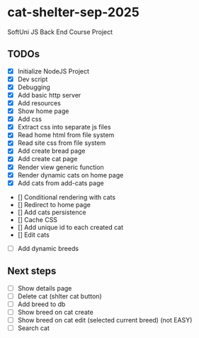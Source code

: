 # cat-shelter-sep-2025

SoftUni JS Back End Course Project

## TODOs

- [x] Initialize NodeJS Project
- [x] Dev script
- [x] Debugging
- [x] Add basic http server
- [x] Add resources
- [x] Show home page
- [x] Add css
- [x] Extract css into separate js files
- [x] Read home html from file system
- [x] Read site css from file system
- [x] Add create bread page
- [x] Add create cat page
- [x] Render view generic function
- [x] Render dynamic cats on home page
- [x] Add cats from add-cats page
- [] Conditional rendering with cats
- [] Redirect to home page
- [] Add cats persistence
- [] Cache CSS
- [] Add unique id to each created cat
- [] Edit cats
- [ ] Add dynamic breeds

## Next steps

- [ ] Show details page
- [ ] Delete cat (shlter cat button)
- [ ] Add breed to db
- [ ] Show breed on cat create
- [ ] Show breed on cat edit (selected current breed) (not EASY)
- [ ] Search cat

